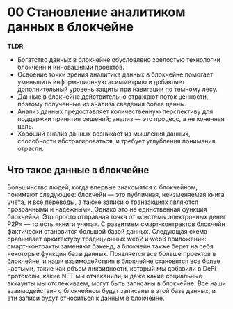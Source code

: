 # 00 Становление аналитиком данных в блокчейне #

**TLDR**

- Богатство данных в блокчейне обусловлено зрелостью технологии блокчейн и инновациями проектов.
- Освоение точки зрения аналитика данных в блокчейне помогает уменьшить информационную асимметрию и добавляет дополнительный уровень защиты при навигации по темному лесу.
- Данные в блокчейне действительно отражают поток ценности, поэтому полученные из анализа сведения более ценны.
- Анализ данных предоставляет количественную перспективу для поддержки принятия решений; анализ — это процесс, а не конечная цель.
- Хороший анализ данных возникает из мышления данных, способности абстрагироваться, и требует углубления понимания отрасли.

## Что такое данные в блокчейне
Большинство людей, когда впервые знакомятся с блокчейном, понимают следующее: блокчейн — это публичная, неизменяемая книга учета, и все переводы, а также записи о транзакциях являются прозрачными и надежными. Однако это не единственная функция блокчейна. Это просто отправная точка от «системы электронных денег P2P» — то есть «книги учета». С развитием смарт-контрактов блокчейн фактически становится большой базой данных. Следующая схема сравнивает архитектуру традиционных web2 и web3 приложений: смарт-контракты заменяют бэкенд, а блокчейн также берет на себя некоторые функции базы данных. Появляется все больше проектов в блокчейне, и наши взаимодействия в блокчейне становятся все более частыми, такие как объем ликвидности, который мы добавили в DeFi-протоколы, какие NFT мы отчеканили, и даже какие социальные аккаунты мы отслеживаем, могут быть записаны в блокчейне. Все наши взаимодействия с блокчейном будут записаны в этой базе данных, и эти записи будут относиться к данным в блокчейне.